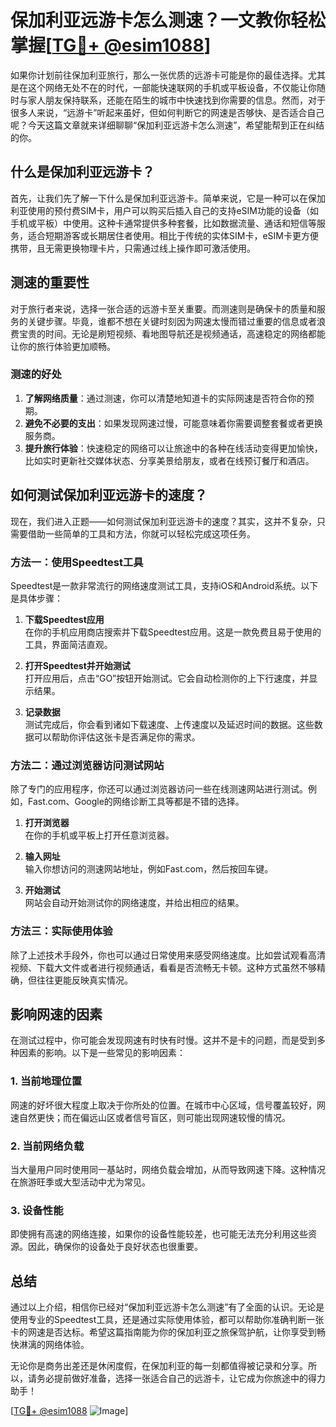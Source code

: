 # 保加利亚远游卡怎么测速？一文教你轻松掌握[[TG💪+ @esim1088](https://t.me/s/esim1088)]

如果你计划前往保加利亚旅行，那么一张优质的远游卡可能是你的最佳选择。尤其是在这个网络无处不在的时代，一部能快速联网的手机或平板设备，不仅能让你随时与家人朋友保持联系，还能在陌生的城市中快速找到你需要的信息。然而，对于很多人来说，“远游卡”听起来虽好，但如何判断它的网速是否够快、是否适合自己呢？今天这篇文章就来详细聊聊“保加利亚远游卡怎么测速”，希望能帮到正在纠结的你。

## 什么是保加利亚远游卡？

首先，让我们先了解一下什么是保加利亚远游卡。简单来说，它是一种可以在保加利亚使用的预付费SIM卡，用户可以购买后插入自己的支持eSIM功能的设备（如手机或平板）中使用。这种卡通常提供多种套餐，比如数据流量、通话和短信等服务，适合短期游客或长期居住者使用。相比于传统的实体SIM卡，eSIM卡更方便携带，且无需更换物理卡片，只需通过线上操作即可激活使用。

## 测速的重要性

对于旅行者来说，选择一张合适的远游卡至关重要。而测速则是确保卡的质量和服务的关键步骤。毕竟，谁都不想在关键时刻因为网速太慢而错过重要的信息或者浪费宝贵的时间。无论是刷短视频、看地图导航还是视频通话，高速稳定的网络都能让你的旅行体验更加顺畅。

### 测速的好处

1. **了解网络质量**：通过测速，你可以清楚地知道卡的实际网速是否符合你的预期。
2. **避免不必要的支出**：如果发现网速过慢，可能意味着你需要调整套餐或者更换服务商。
3. **提升旅行体验**：快速稳定的网络可以让旅途中的各种在线活动变得更加愉快，比如实时更新社交媒体状态、分享美景给朋友，或者在线预订餐厅和酒店。

## 如何测试保加利亚远游卡的速度？

现在，我们进入正题——如何测试保加利亚远游卡的速度？其实，这并不复杂，只需要借助一些简单的工具和方法，你就可以轻松完成这项任务。

### 方法一：使用Speedtest工具

Speedtest是一款非常流行的网络速度测试工具，支持iOS和Android系统。以下是具体步骤：

1. **下载Speedtest应用**  
   在你的手机应用商店搜索并下载Speedtest应用。这是一款免费且易于使用的工具，界面简洁直观。

2. **打开Speedtest并开始测试**  
   打开应用后，点击“GO”按钮开始测试。它会自动检测你的上下行速度，并显示结果。

3. **记录数据**  
   测试完成后，你会看到诸如下载速度、上传速度以及延迟时间的数据。这些数据可以帮助你评估这张卡是否满足你的需求。

### 方法二：通过浏览器访问测试网站

除了专门的应用程序，你还可以通过浏览器访问一些在线测速网站进行测试。例如，Fast.com、Google的网络诊断工具等都是不错的选择。

1. **打开浏览器**  
   在你的手机或平板上打开任意浏览器。

2. **输入网址**  
   输入你想访问的测速网站地址，例如Fast.com，然后按回车键。

3. **开始测试**  
   网站会自动开始测试你的网络速度，并给出相应的结果。

### 方法三：实际使用体验

除了上述技术手段外，你也可以通过日常使用来感受网络速度。比如尝试观看高清视频、下载大文件或者进行视频通话，看看是否流畅无卡顿。这种方式虽然不够精确，但往往更能反映真实情况。

## 影响网速的因素

在测试过程中，你可能会发现网速有时快有时慢。这并不是卡的问题，而是受到多种因素的影响。以下是一些常见的影响因素：

### 1. 当前地理位置

网速的好坏很大程度上取决于你所处的位置。在城市中心区域，信号覆盖较好，网速自然更快；而在偏远山区或者信号盲区，则可能出现网速较慢的情况。

### 2. 当前网络负载

当大量用户同时使用同一基站时，网络负载会增加，从而导致网速下降。这种情况在旅游旺季或大型活动中尤为常见。

### 3. 设备性能

即使拥有高速的网络连接，如果你的设备性能较差，也可能无法充分利用这些资源。因此，确保你的设备处于良好状态也很重要。

## 总结

通过以上介绍，相信你已经对“保加利亚远游卡怎么测速”有了全面的认识。无论是使用专业的Speedtest工具，还是通过实际使用体验，都可以帮助你准确判断一张卡的网速是否达标。希望这篇指南能为你的保加利亚之旅保驾护航，让你享受到畅快淋漓的网络体验。

无论你是商务出差还是休闲度假，在保加利亚的每一刻都值得被记录和分享。所以，请务必提前做好准备，选择一张适合自己的远游卡，让它成为你旅途中的得力助手！

[[TG💪+ @esim1088](https://t.me/s/esim1088) ![Image](https://i.postimg.cc/4NQfJmqS/Snipaste-2025-05-13-00-14-12.png)]